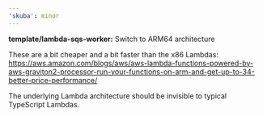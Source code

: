 ```yaml
---
'skuba': minor
---
```


**template/lambda-sqs-worker:** Switch to ARM64 architecture

These are a bit cheaper and a bit faster than the x86 Lambdas:
<https://aws.amazon.com/blogs/aws/aws-lambda-functions-powered-by-aws-graviton2-processor-run-your-functions-on-arm-and-get-up-to-34-better-price-performance/>

The underlying Lambda architecture should be invisible to typical TypeScript Lambdas.
